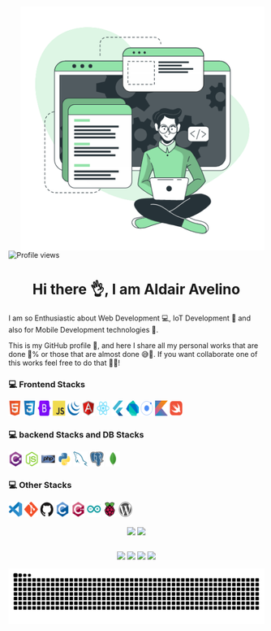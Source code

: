 <img align="right" height="480em" src="img/Developer-Activity.gif"/>
<p align="left"><img src="https://komarev.com/ghpvc/?username=AldairAvelino&color=yellow" alt="Profile views" /></p>
<h1 align="center">Hi there 👌, I am Aldair Avelino</h1>

<div>
  <p>
    I am so Enthusiastic about Web Development 💻, IoT Development 🤖 and also for Mobile Development technologies 📱.
  </p>
  <p>
    This is my GitHub profile 📝, and here I share all my personal works that are done 💯% or those that are almost done 😅💯.
    If you want collaborate one of this works feel free to do that 🎉🆓!
  </p>
  
  <h3>💻 Frontend Stacks</h3>
  <img src="https://github.com/devicons/devicon/blob/master/icons/html5/html5-original.svg" alt="HTML5" width="25" height="30" style="max-width:100%;"></img>
  <img src="https://github.com/devicons/devicon/blob/master/icons/css3/css3-original.svg" alt="CSS3" width="25" height="30" style="max-width:100%;"></img>
  <img src="https://github.com/devicons/devicon/blob/master/icons/bootstrap/bootstrap-original.svg" alt="Bootstrap" width="25" height="30" style="max-width:100%;"></img>
  <img src="https://github.com/devicons/devicon/blob/master/icons/javascript/javascript-original.svg" alt="JavaScript" width="25" height="30" style="max-width:100%;"></img>
  <img src="https://github.com/devicons/devicon/blob/master/icons/jquery/jquery-original.svg" alt="jQuery" width="25" height="30" style="max-width:100%;"></img>
  <img src="https://github.com/devicons/devicon/blob/master/icons/angularjs/angularjs-original.svg" alt="Angular" width="25" height="30" style="max-width:100%;"></img>
  <img src="https://github.com/devicons/devicon/blob/master/icons/react/react-original.svg" alt="React.js" width="25" height="30" style="max-width:100%;"></img>
  <img src="https://github.com/devicons/devicon/blob/master/icons/flutter/flutter-original.svg" alt="Flutter" width="25" height="30" style="max-width:100%;"></img>
  <img src="https://github.com/devicons/devicon/blob/master/icons/dart/dart-original.svg" alt="Dart" width="25" height="30" style="max-width:100%;"></img>
  <img src="https://github.com/devicons/devicon/blob/master/icons/ionic/ionic-original.svg" alt="Ionic" width="25" height="30" style="max-width:100%;"></img>
  <img src="https://github.com/devicons/devicon/blob/master/icons/kotlin/kotlin-original.svg" alt="Kotlin" width="25" height="30" style="max-width:100%;"></img>
  <img src="https://github.com/devicons/devicon/blob/master/icons/swift/swift-original.svg" alt="Swift iOS" width="25" height="30" style="max-width:100%;"></img>
  
  <h3>💻 backend Stacks and DB Stacks</h3>
  <img src="https://github.com/devicons/devicon/blob/master/icons/csharp/csharp-original.svg" alt="C#" width="28" height="30" style="max-width:100%;"></img>
  <img src="https://github.com/devicons/devicon/blob/master/icons/nodejs/nodejs-original.svg" alt="Node.js" width="28" height="30" style="max-width:100%;"></img>
  <img src="https://github.com/devicons/devicon/blob/master/icons/php/php-original.svg" alt="PHP" width="28" height="30" style="max-width:100%;"></img>
  <img src="https://github.com/devicons/devicon/blob/master/icons/python/python-original.svg" alt="Python" width="28" height="30" style="max-width:100%;"></img>
  <img src="https://github.com/devicons/devicon/blob/master/icons/mysql/mysql-original.svg" alt="MySQL" width="28" height="30" style="max-width:100%;"></img>
  <img src="https://github.com/devicons/devicon/blob/master/icons/postgresql/postgresql-original.svg" alt="PostgreSQL" width="28" height="30" style="max-width:100%;"></img>
  <img src="https://github.com/devicons/devicon/blob/master/icons/mongodb/mongodb-original.svg" alt="MongoDB" width="28" height="30" style="max-width:100%;"></img>

  <h3>💻 Other Stacks</h3>
  <img src="https://github.com/devicons/devicon/blob/master/icons/vscode/vscode-original.svg" alt="vsCode" width="27" height="30" style="max-width:100%;"></img>
  <img src="https://github.com/devicons/devicon/blob/master/icons/git/git-original.svg" alt="Git" width="27" height="30" style="max-width:100%;"></img>
  <img src="https://github.com/devicons/devicon/blob/master/icons/github/github-original.svg" alt="GitHub" width="27" height="30" style="max-width:100%;"></img>
  <img src="https://github.com/devicons/devicon/blob/master/icons/c/c-original.svg" alt="C" width="27" height="30" style="max-width:100%;"></img>
  <img src="https://github.com/devicons/devicon/blob/master/icons/cplusplus/cplusplus-original.svg" alt="C++" width="27" height="30" style="max-width:100%;"></img>
  <img src="https://github.com/devicons/devicon/blob/master/icons/arduino/arduino-original.svg" alt="Arduino" width="27" height="30" style="max-width:100%;"></img>
  <img src="https://github.com/devicons/devicon/blob/master/icons/raspberrypi/raspberrypi-original.svg" alt="Raspberry PI" width="27" height="30" style="max-width:100%;"></img>
  <img src="https://github.com/devicons/devicon/blob/master/icons/wordpress/wordpress-plain.svg" alt="WordPress" width="27" height="30" style="max-width:100%;"></img>
  <br>
  <br>
</div>

<div align="center">
  <img height="160em" src="https://github-readme-stats.vercel.app/api?username=AldairAvelino&show_icons=true&theme=nord&include_all_commits=true&count_private=true"/>
  <img height="160em" src="https://github-readme-stats.vercel.app/api/top-langs/?username=AldairAvelino&layout=compact&langs_count=7&theme=nord"/>
</div>
  
  ##
 
<div align="center">
  <a href="https://www.facebook.com/aldair.avelino.587" target="_blank"><img src="https://img.shields.io/badge/-Facebook-%234C68D7?style=for-the-badge&logo=facebook&logoColor=white"></a>
  <a href="https://www.instagram.com/aldair_avelino/" target="_blank"><img src="https://img.shields.io/badge/-Instagram-%238A3AB9?style=for-the-badge&logo=instagram&logoColor=white"></a>
  <a href = "mailto:aldair03avelino@gmail.com" target="_blank"><img src="https://img.shields.io/badge/-Gmail-%23DB4A39?style=for-the-badge&logo=gmail&logoColor=white"></a>
  <a href="https://www.linkedin.com/in/aldair-fernando-antónio-avelino-a0bb641ab/" target="_blank"><img src="https://img.shields.io/badge/-LinkedIn-%230E76A8?style=for-the-badge&logo=linkedin&logoColor=white"></a>
  
  ![Snake animation](https://github.com/AldairAvelino/AldairAvelino/blob/output/github-contribution-grid-snake.svg)
  
</div>
